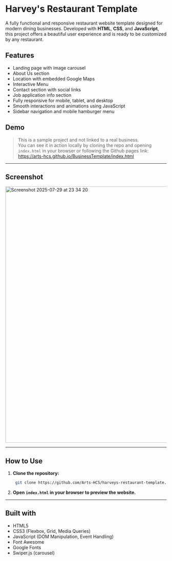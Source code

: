 # Harvey's Restaurant Template

A fully functional and responsive restaurant website template designed for modern dining businesses. Developed with **HTML**, **CSS**, and **JavaScript**, this project offers a beautiful user experience and is ready to be customized by any restaurant.

## Features

- Landing page with image carousel
- About Us section
- Location with embedded Google Maps
- Interactive Menu
- Contact section with social links
- Job application info section
- Fully responsive for mobile, tablet, and desktop
- Smooth interactions and animations using JavaScript
- Sidebar navigation and mobile hamburger menu

## Demo

> This is a sample project and not linked to a real business.  
> You can see it in action locally by cloning the repo and opening `index.html` in your browser or following the Github pages link: https://arts-hcs.github.io/BusinessTemplate/index.html

---

## Screenshot

<img width="1470" height="801" alt="Screenshot 2025-07-29 at 23 34 20" src="https://github.com/user-attachments/assets/6bd33509-df76-4662-b4e0-1b80abebb0c6" />

---

## How to Use

1. **Clone the repository:**
   ```bash
    git clone https://github.com/Arts-HCS/harveys-restaurant-template.git

2. **Open `index.html` in your browser to preview the website.**

---

## Built with

- HTML5
- CSS3 (Flexbox, Grid, Media Queries)
- JavaScript (DOM Manipulation, Event Handling)
- Font Awesome
- Google Fonts
- Swiper.js (carousel)

